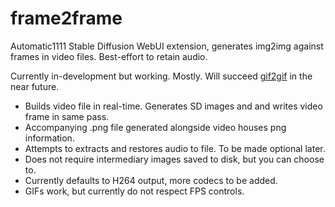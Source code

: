# frame2frame
Automatic1111 Stable Diffusion WebUI extension, generates img2img against frames in video files. Best-effort to retain audio.

Currently in-development but working. Mostly. Will succeed [gif2gif](https://github.com/LonicaMewinsky/gif2gif) in the near future.

- Builds video file in real-time. Generates SD images and and writes video frame in same pass.
- Accompanying .png file generated alongside video houses png information.
- Attempts to extracts and restores audio to file. To be made optional later.
- Does not require intermediary images saved to disk, but you can choose to.
- Currently defaults to H264 output, more codecs to be added.
- GIFs work, but currently do not respect FPS controls.

